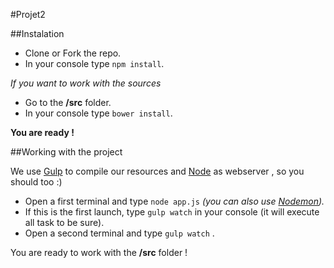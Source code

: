 #Projet2

##Instalation

- Clone or Fork the repo.
- In your console type ```npm install```.

*If you want to work with the sources*

- Go to the **/src** folder.
- In your console type ```bower install```.

**You are ready !**

##Working with the project

We use [Gulp](http://gulpjs.com/) to compile our resources and [Node](https://nodejs.org/en/) as webserver , so you should too :)
- Open a first terminal and type ```node app.js``` *(you can also use [Nodemon](http://nodemon.io/)).*
- If this is the first launch, type ```gulp watch``` in your console (it will execute all task to be sure).
- Open a second terminal and type ```gulp watch``` .

You are ready to work with the **/src** folder !
